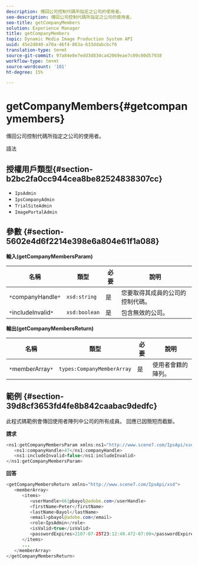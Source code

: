 ```yaml
---
description: 傳回公司控制代碼所指定之公司的使用者。
seo-description: 傳回公司控制代碼所指定之公司的使用者。
seo-title: getCompanyMembers
solution: Experience Manager
title: getCompanyMembers
topic: Dynamic Media Image Production System API
uuid: 45e2d040-a70a-46f4-863a-633ddabcbcf6
translation-type: tm+mt
source-git-commit: 97a84e8e7edd3d834ca42069eae7c09c00d57938
workflow-type: tm+mt
source-wordcount: '101'
ht-degree: 15%

---
```



# getCompanyMembers{#getcompanymembers}

傳回公司控制代碼所指定之公司的使用者。

語法

## 授權用戶類型{#section-b2bc2fa0cc944cea8be82524838307cc}

* `IpsAdmin`
* `IpsCompanyAdmin`
* `TrialSiteAdmin`
* `ImagePortalAdmin`

## 參數 {#section-5602e4d6f2214e398e6a804e61f1a088}

**輸入(getCompanyMembersParam)**

| 名稱 | 類型 | 必要 | 說明 |
|---|---|---|---|
| `*`companyHandle`*` | `xsd:string` | 是 | 您要取得其成員的公司的控制代碼。 |
| `*`includeInvalid`*` | `xsd:boolean` | 是 | 包含無效的公司。 |

**輸出(getCompanyMembersReturn)**

| 名稱 | 類型 | 必要 | 說明 |
|---|---|---|---|
| `*`memberArray`*` | `types:CompanyMemberArray` | 是 | 使用者會籍的陣列。 |

## 範例 {#section-39d8cf3653fd4fe8b842caabac9dedfc}

此程式碼範例會傳回使用者陣列中公司的所有成員。 回應已因簡短而截斷。

**請求**

```java
<ns1:getCompanyMembersParam xmlns:ns1="http://www.scene7.com/IpsApi/xsd">
   <ns1:companyHandle>47</ns1:companyHandle>
   <ns1:includeInvalid>false</ns1:includeInvalid>
</ns1:getCompanyMembersParam>
```

**回答**

```java
<getCompanyMembersReturn xmlns="http://www.scene7.com/IpsApi/xsd">
   <memberArray>
      <items>
         <userHandle>66|pbayol@adobe.com</userHandle>
         <firstName>Peter</firstName>
         <lastName>Bayol</lastName>
         <email>pbayol@adobe.com</email>
         <role>IpsAdmin</role>
         <isValid>true</isValid>
         <passwordExpires>2107-07-25T23:12:49.472-07:00</passwordExpires>
      </items>
      ...
   </memberArray>
</getCompanyMembersReturn>
```

